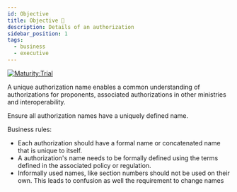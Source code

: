 ```yaml
---
id: Objective
title: Objective 🔬
description: Details of an authorization
sidebar_position: 1
tags:
  - business
  - executive
---
```


[![Maturity:Trial](https://img.shields.io/badge/Maturity-Planning-orange)](/docs/standard#maturity)

A unique authorization name enables a common understanding of authorizations for proponents, associated authorizations
in other ministries and interoperability.

Ensure all authorization names have a uniquely defined name.

Business rules:

- Each authorization should have a formal name or concatenated name that is unique to itself.
- A authorization's name needs to be formally defined using the terms defined in the associated policy or regulation.
- Informally used names, like section numbers should not be used on their own. This leads to confusion as well the
  requirement to change names  

